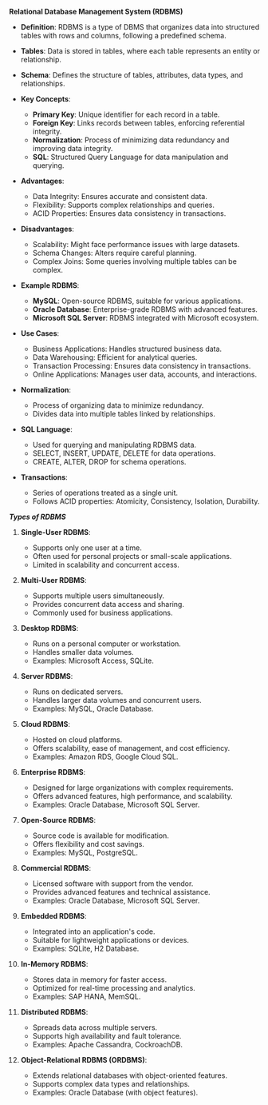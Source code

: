 **Relational Database Management System (RDBMS)**

- **Definition**: RDBMS is a type of DBMS that organizes data into structured tables with rows and columns, following a predefined schema.

- **Tables**: Data is stored in tables, where each table represents an entity or relationship.

- **Schema**: Defines the structure of tables, attributes, data types, and relationships.

- **Key Concepts**:
  - **Primary Key**: Unique identifier for each record in a table.
  - **Foreign Key**: Links records between tables, enforcing referential integrity.
  - **Normalization**: Process of minimizing data redundancy and improving data integrity.
  - **SQL**: Structured Query Language for data manipulation and querying.

- **Advantages**:
  - Data Integrity: Ensures accurate and consistent data.
  - Flexibility: Supports complex relationships and queries.
  - ACID Properties: Ensures data consistency in transactions.

- **Disadvantages**:
  - Scalability: Might face performance issues with large datasets.
  - Schema Changes: Alters require careful planning.
  - Complex Joins: Some queries involving multiple tables can be complex.

- **Example RDBMS**:
  - **MySQL**: Open-source RDBMS, suitable for various applications.
  - **Oracle Database**: Enterprise-grade RDBMS with advanced features.
  - **Microsoft SQL Server**: RDBMS integrated with Microsoft ecosystem.

- **Use Cases**:
  - Business Applications: Handles structured business data.
  - Data Warehousing: Efficient for analytical queries.
  - Transaction Processing: Ensures data consistency in transactions.
  - Online Applications: Manages user data, accounts, and interactions.

- **Normalization**:
  - Process of organizing data to minimize redundancy.
  - Divides data into multiple tables linked by relationships.

- **SQL Language**:
  - Used for querying and manipulating RDBMS data.
  - SELECT, INSERT, UPDATE, DELETE for data operations.
  - CREATE, ALTER, DROP for schema operations.

- **Transactions**:
  - Series of operations treated as a single unit.
  - Follows ACID properties: Atomicity, Consistency, Isolation, Durability.



***Types of RDBMS*** 

1. **Single-User RDBMS**:
   - Supports only one user at a time.
   - Often used for personal projects or small-scale applications.
   - Limited in scalability and concurrent access.

2. **Multi-User RDBMS**:
   - Supports multiple users simultaneously.
   - Provides concurrent data access and sharing.
   - Commonly used for business applications.

3. **Desktop RDBMS**:
   - Runs on a personal computer or workstation.
   - Handles smaller data volumes.
   - Examples: Microsoft Access, SQLite.

4. **Server RDBMS**:
   - Runs on dedicated servers.
   - Handles larger data volumes and concurrent users.
   - Examples: MySQL, Oracle Database.

5. **Cloud RDBMS**:
   - Hosted on cloud platforms.
   - Offers scalability, ease of management, and cost efficiency.
   - Examples: Amazon RDS, Google Cloud SQL.

6. **Enterprise RDBMS**:
   - Designed for large organizations with complex requirements.
   - Offers advanced features, high performance, and scalability.
   - Examples: Oracle Database, Microsoft SQL Server.

7. **Open-Source RDBMS**:
   - Source code is available for modification.
   - Offers flexibility and cost savings.
   - Examples: MySQL, PostgreSQL.

8. **Commercial RDBMS**:
   - Licensed software with support from the vendor.
   - Provides advanced features and technical assistance.
   - Examples: Oracle Database, Microsoft SQL Server.

9. **Embedded RDBMS**:
   - Integrated into an application's code.
   - Suitable for lightweight applications or devices.
   - Examples: SQLite, H2 Database.

10. **In-Memory RDBMS**:
    - Stores data in memory for faster access.
    - Optimized for real-time processing and analytics.
    - Examples: SAP HANA, MemSQL.

11. **Distributed RDBMS**:
    - Spreads data across multiple servers.
    - Supports high availability and fault tolerance.
    - Examples: Apache Cassandra, CockroachDB.

12. **Object-Relational RDBMS (ORDBMS)**:
    - Extends relational databases with object-oriented features.
    - Supports complex data types and relationships.
    - Examples: Oracle Database (with object features).